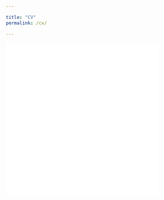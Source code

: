 ```yaml
---

title: "CV"
permalink: /cv/

---
```

<embed src="/files/pdf/CV.pdf" type="application/pdf" width="400" height="400">



